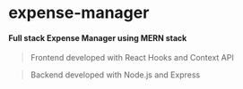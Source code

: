 # expense-manager

#### Full stack Expense Manager using MERN stack

> Frontend developed with React Hooks and Context API

> Backend developed with Node.js and Express
